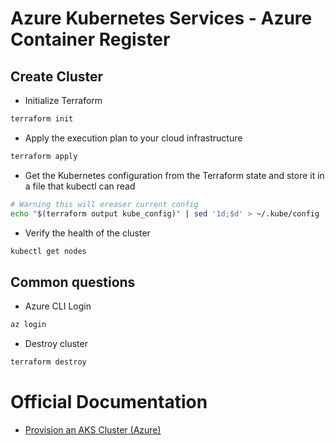 # Azure Kubernetes Services - Azure Container Register

## Create Cluster

- Initialize Terraform
```sh
terraform init
```

- Apply the execution plan to your cloud infrastructure
```sh
terraform apply
```
- Get the Kubernetes configuration from the Terraform state and store it in a file that kubectl can read
```sh
# Warning this will ereaser current config
echo "$(terraform output kube_config)" | sed '1d;$d' > ~/.kube/config
```

- Verify the health of the cluster
```sh
kubectl get nodes
```

## Common questions

- Azure CLI Login
```sh
az login
```
- Destroy cluster
```sh
terraform destroy
```

# Official Documentation

- [Provision an AKS Cluster (Azure)](https://learn.hashicorp.com/tutorials/terraform/aks)
